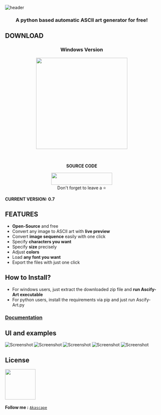 ![header](https://user-images.githubusercontent.com/89206401/216651834-91bc5c02-4b25-4789-8ea7-524015086771.png)

### <p align='center'> A python based automatic ASCII art generator for free!

## DOWNLOAD

### <p align='center'> Windows Version <br> <p align='center'> [<img src="https://img.shields.io/badge/FREE-Ascify_Art-informational?&logo=Microsoft&logoColor=blue&color=007ec6" width="300">](https://github.com/Akascape/Ascify-Art/releases/download/v0.7/Ascify-Art_v0.7_win64.zip)  <p align='center'>

<br> <p align='center'> **SOURCE CODE** <br> <p align='center'> [<img src="https://img.shields.io/badge/Python_Version-informational?style=flat&logo=python&logoColor=blue&color=eaea4a" width=200 height=40>](https://github.com/Akascape/Ascify-Art/archive/refs/heads/Ascify-Art_v0.6.zip) <br> Don't forget to leave a ⭐ </p>

**CURRENT VERSION: 0.7**

## FEATURES
- **Open-Source** and free
- Convert any image to ASCII art with **live preview**
- Convert **image sequence** easily with one click
- Specify **characters you want**
- Specify **size** precisely
- Adjust **colors**
- Load **any font you want**
- Export the files with just one click

## How to Install?
- For windows users, just extract the downloaded zip file and **run Ascify-Art executable**
- For python users, install the requirements via pip and just run Ascify-Art.py

### [Documentation](https://github.com/Akascape/Ascify-Art/wiki)

## UI and examples
![Screenshot](https://user-images.githubusercontent.com/89206401/218322798-7995d708-6e62-42bc-8cc0-b7341cdf17df.jpg)
![Screenshot](https://user-images.githubusercontent.com/89206401/218322753-6b13884a-f88d-40bb-8e85-5f01477a238a.jpg)
![Screenshot](https://user-images.githubusercontent.com/89206401/218322824-246ffc61-6b60-46f8-8723-484940b16d5d.jpg)
![Screenshot](https://user-images.githubusercontent.com/89206401/218327579-fe255d09-62f4-41f0-a91d-98637906ea9d.jpg)
![Screenshot](https://user-images.githubusercontent.com/89206401/218323378-89ffbb3f-a1d9-4618-9140-96bc7261f02b.jpg)

## License
[<img src="https://user-images.githubusercontent.com/89206401/168461242-884f25ce-eb67-406a-9d98-cf8d0f28cb43.png" width=100>](https://github.com/Akascape/Ascify-Art/blob/Ascify-Art_v0.6/LICENSE)
<br>
<br>**Follow me :** [`Akascape`](https://github.com/Akascape)

